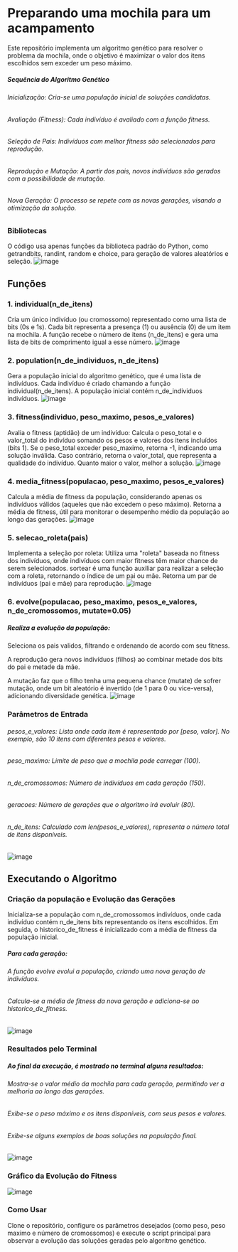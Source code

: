 # Preparando uma mochila para um acampamento
Este repositório implementa um algoritmo genético para resolver o problema da mochila, onde o objetivo é maximizar o valor dos itens escolhidos sem exceder um peso máximo.

##### Sequência do Algoritmo Genético
###### Inicialização: Cria-se uma população inicial de soluções candidatas.
###### Avaliação (Fitness): Cada indivíduo é avaliado com a função fitness.
###### Seleção de Pais: Indivíduos com melhor fitness são selecionados para reprodução.
###### Reprodução e Mutação: A partir dos pais, novos indivíduos são gerados com a possibilidade de mutação.
###### Nova Geração: O processo se repete com as novas gerações, visando a otimização da solução.
### Bibliotecas
O código usa apenas funções da biblioteca padrão do Python, como getrandbits, randint, random e choice, para geração de valores aleatórios e seleção.
![image](https://github.com/user-attachments/assets/ad26d8ea-bebc-4330-9c9e-5e4104f58108)

## Funções
### 1. individual(n_de_itens)
Cria um único indivíduo (ou cromossomo) representado como uma lista de bits (0s e 1s). Cada bit representa a presença (1) ou ausência (0) de um item na mochila. A função recebe o número de itens (n_de_itens) e gera uma lista de bits de comprimento igual a esse número.
![image](https://github.com/user-attachments/assets/228befae-0fe8-423c-9554-d337b91183c6)

### 2. population(n_de_individuos, n_de_itens)
Gera a população inicial do algoritmo genético, que é uma lista de indivíduos. Cada indivíduo é criado chamando a função individual(n_de_itens). A população inicial contém n_de_individuos indivíduos.
![image](https://github.com/user-attachments/assets/c7721e19-b29f-443d-9c2e-c9bdf8fa9da5)

### 3. fitness(individuo, peso_maximo, pesos_e_valores)
Avalia o fitness (aptidão) de um indivíduo:
Calcula o peso_total e o valor_total do indivíduo somando os pesos e valores dos itens incluídos (bits 1).
Se o peso_total exceder peso_maximo, retorna -1, indicando uma solução inválida.
Caso contrário, retorna o valor_total, que representa a qualidade do indivíduo. Quanto maior o valor, melhor a solução.
![image](https://github.com/user-attachments/assets/1bc94301-7602-4894-bf83-88fee1b9d289)


### 4. media_fitness(populacao, peso_maximo, pesos_e_valores)
Calcula a média de fitness da população, considerando apenas os indivíduos válidos (aqueles que não excedem o peso máximo). Retorna a média de fitness, útil para monitorar o desempenho médio da população ao longo das gerações.
![image](https://github.com/user-attachments/assets/f5be77a1-8048-4bf0-89e9-be77fc508c72)

### 5. selecao_roleta(pais)
Implementa a seleção por roleta:
Utiliza uma "roleta" baseada no fitness dos indivíduos, onde indivíduos com maior fitness têm maior chance de serem selecionados.
sortear é uma função auxiliar para realizar a seleção com a roleta, retornando o índice de um pai ou mãe.
Retorna um par de indivíduos (pai e mãe) para reprodução.
![image](https://github.com/user-attachments/assets/351625dd-661a-422a-94b5-cf898fed7259)

### 6. evolve(populacao, peso_maximo, pesos_e_valores, n_de_cromossomos, mutate=0.05)
##### Realiza a evolução da população:
Seleciona os pais validos, filtrando e ordenando de acordo com seu fitness.

A reprodução gera novos indivíduos (filhos) ao combinar metade dos bits do pai e metade da mãe.

A mutação faz que o filho tenha uma pequena chance (mutate) de sofrer mutação, onde um bit aleatório é invertido (de 1 para 0 ou vice-versa), adicionando diversidade genética.
![image](https://github.com/user-attachments/assets/2e9bfcef-1089-4fe0-ac6e-453780419bd8)

### Parâmetros de Entrada
###### pesos_e_valores: Lista onde cada item é representado por [peso, valor]. No exemplo, são 10 itens com diferentes pesos e valores.
###### peso_maximo: Limite de peso que a mochila pode carregar (100).
###### n_de_cromossomos: Número de indivíduos em cada geração (150).
###### geracoes: Número de gerações que o algoritmo irá evoluir (80).
###### n_de_itens: Calculado com len(pesos_e_valores), representa o número total de itens disponíveis.
![image](https://github.com/user-attachments/assets/23cc7865-d11a-4aa8-8d2d-6f0ba79b369d)


## Executando o Algoritmo
### Criação da população e Evolução das Gerações
Inicializa-se a população com n_de_cromossomos indivíduos, onde cada indivíduo contém n_de_itens bits representando os itens escolhidos. 
Em seguida, o historico_de_fitness é inicializado com a média de fitness da população inicial.
##### Para cada geração:
###### A função evolve evolui a população, criando uma nova geração de indivíduos.
###### Calcula-se a média de fitness da nova geração e adiciona-se ao historico_de_fitness.
![image](https://github.com/user-attachments/assets/b123afaf-555e-466d-b933-7ebda17892ec)

### Resultados pelo Terminal
##### Ao final da execução, é mostrado no terminal alguns resultados:
###### Mostra-se o valor médio da mochila para cada geração, permitindo ver a melhoria ao longo das gerações.
###### Exibe-se o peso máximo e os itens disponíveis, com seus pesos e valores.
###### Exibe-se alguns exemplos de boas soluções na população final.
![image](https://github.com/user-attachments/assets/39aa3b16-6fb5-4574-b136-e4827cd3810a)

### Gráfico da Evolução do Fitness
![image](https://github.com/user-attachments/assets/dc7ff453-d401-4433-a6e1-520bf29afb81)

### Como Usar
Clone o repositório, configure os parâmetros desejados (como peso, peso maximo e número de cromossomos) e execute o script principal para observar a evolução das soluções geradas pelo algoritmo genético.
